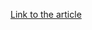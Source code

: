 [Link to the article](https://hornetsecurity.com/en/security-information/avaddon-from-seeking-affiliates-to-in-the-wild-in-2-days/)
